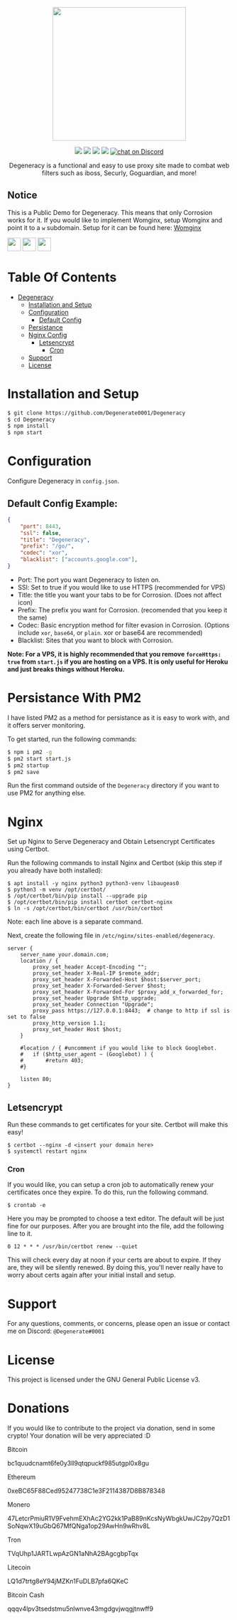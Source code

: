 <p align="center">
    <img src="https://raw.githubusercontent.com/degen-dev/degeneracy/master/public/images/degen.png"
        height="300">
</p>
<p align="center">
    <a href="https://github.com/Degen-dev/Degeneracy/issues" alt="Contributors">
        <img src="https://img.shields.io/github/issues/Degen-dev/Degeneracy?style=for-the-badge" /></a>
    <a href="https://github.com/Degen-dev/Degeneracy/network/members" alt="Forks">
        <img src="https://img.shields.io/github/forks/Degen-dev/Degeneracy?style=for-the-badge" /></a> 
    <a href="https://github.com/Degen-dev/Degeneracy/stargazers" alt="Stars">
        <img src="https://img.shields.io/github/stars/Degen-dev/Degeneracy?style=for-the-badge" /></a>
    <a href="https://github.com/Degen-dev/Degeneracy/blob/master/LICENSE">
        <img src="https://img.shields.io/github/license/Degen-dev/Degeneracy?style=for-the-badge" /></a>
    <a href="https://discord.gg/discord.gg/unblock">
        <img src="https://img.shields.io/discord/419123358698045453?style=for-the-badge&logo=discord"
            alt="chat on Discord"></a>
</p>
<p align="center">
Degeneracy is a functional and easy to use proxy site made to combat web filters such as iboss, Securly, Goguardian, and more!

## Notice
This is a Public Demo for Degeneracy. This means that only Corrosion works for it. If you would like to implement Womginx, setup Womginx and point it to a `w` subdomain. Setup for it can be found here: <a href="https://github.com/binary-person/womginx">Womginx</a>

<a href="https://heroku.com/deploy?template=https://github.com/kundano2/NBIL"><img height="30px" src="https://raw.githubusercontent.com/FogNetwork/Tsunami/main/deploy/heroku2.svg"><img></a>
<a href="https://repl.it/github/Degenerate0001/Degeneracy"><img height="30px" src="https://raw.githubusercontent.com/FogNetwork/Tsunami/main/deploy/replit2.svg"><img></a>
<a href="https://glitch.com/edit/#!/import/github/Degenerate0001/Degeneracy"><img height="30px" src="https://raw.githubusercontent.com/FogNetwork/Tsunami/main/deploy/glitch2.svg"><img></a>

# Table Of Contents
- [Degeneracy](#Degeneracy)
  - [Installation and Setup](#Installation-and-Setup)
  - [Configuration](#Configuration)
    - [Default Config](#Default-Config-Example)
  - [Persistance](#Persistance-With-PM2)
  - [Nginx Config](#Nginx)
    - [Letsencrypt](#Letsencrypt)
      - [Cron](#Cron)
  - [Support](#Support)
  - [License](#License)

# Installation and Setup

```sh
$ git clone https://github.com/Degenerate0001/Degeneracy
$ cd Degeneracy
$ npm install
$ npm start
```

# Configuration

Configure Degeneracy in `config.json`.

## Default Config Example:

```json
{
    "port": 8443,
    "ssl": false,
    "title": "Degeneracy",
    "prefix": "/go/",
    "codec": "xor",
    "blacklist": ["accounts.google.com"],
} 
```
* Port: The port you want Degeneracy to listen on.
* SSl: Set to true if you would like to use HTTPS (recommended for VPS)
* Title: the title you want your tabs to be for Corrosion. (Does not affect icon)
* Prefix: The prefix you want for Corrosion. (recomended that you keep it the same)
* Codec: Basic encryption method for filter evasion in Corrosion. (Options include `xor`, `base64`, or `plain`. xor or base64 are recommended)
* Blacklist: Sites that you want to block with Corrosion.

**Note: For a VPS, it is highly recommended that you remove `forceHttps: true` from `start.js` if you are hosting on a VPS. It is only useful for Heroku and just breaks things without Heroku.**

# Persistance With PM2

I have listed PM2 as a method for persistance as it is easy to work with, and it offers server monitoring.

To get started, run the following commands:

```sh
$ npm i pm2 -g
$ pm2 start start.js
$ pm2 startup
$ pm2 save
```
Run the first command outside of the `Degeneracy` directory if you want to use PM2 for anything else.

# Nginx

Set up Nginx to Serve Degeneracy and Obtain Letsencrypt Certificates using Certbot.

Run the following commands to install Nginx and Certbot (skip this step if you already have both installed):

```
$ apt install -y nginx python3 python3-venv libaugeas0
$ python3 -m venv /opt/certbot/
$ /opt/certbot/bin/pip install --upgrade pip
$ /opt/certbot/bin/pip install certbot certbot-nginx
$ ln -s /opt/certbot/bin/certbot /usr/bin/certbot
```

Note: each line above is a separate command.

Next, create the following file in `/etc/nginx/sites-enabled/degeneracy`.

```nginx
server {
    server_name your.domain.com;
    location / {
        proxy_set_header Accept-Encoding "";
        proxy_set_header X-Real-IP $remote_addr;
        proxy_set_header X-Forwarded-Host $host:$server_port;
        proxy_set_header X-Forwarded-Server $host;
        proxy_set_header X-Forwarded-For $proxy_add_x_forwarded_for;
        proxy_set_header Upgrade $http_upgrade;
        proxy_set_header Connection "Upgrade";   
        proxy_pass https://127.0.0.1:8443;  # change to http if ssl is set to false
        proxy_http_version 1.1; 
        proxy_set_header Host $host;
    }
    
    #location / { #uncomment if you would like to block Googlebot.
    #   if ($http_user_agent ~ (Googlebot) ) {
    #       #return 403;
    #}

    listen 80;
}
```

## Letsencrypt

Run these commands to get certificates for your site. Certbot will make this easy!

```
$ certbot --nginx -d <insert your domain here>
$ systemctl restart nginx
```

### Cron

If you would like, you can setup a cron job to automatically renew your certificates once they expire. To do this, run the following command.

```
$ crontab -e
```

Here you may be prompted to choose a text editor. The default will be just fine for our purposes. After you are brought into the file, add the following line to it.

```
0 12 * * * /usr/bin/certbot renew --quiet
```

This will check every day at noon if your certs are about to expire. If they are, they will be silently renewed. By doing this, you'll never really have to worry about certs again after your initial install and setup.

# Support

For any questions, comments, or concerns, please open an issue or contact me on Discord: `@Degenerate#0001`

# License

This project is licensed under the GNU General Public License v3.

# Donations

If you would like to contribute to the project via donation, send in some crypto! Your donation will be very appreciated :D

Bitcoin

bc1quudcnamt6fe0y3ll9qtqpuckf985utgpl0x8gu

Ethereum

0xeBC65F88Ced95247738C1e3F2114387D8B878348

Monero

47LetcrPmiuR1V9FvehmEXhAc2YG2kk1PaB89nKcsNyWbgkUwJC2py7QzD1SoNqwX19uGbQ67MfQNga1op29AwHn9wRhv8L

Tron

TVqUhp1JARTLwpAzGN1aNhA2BAgcgbpTqx

Litecoin

LQ1d7trtg8eY94jMZKn1FuDLB7pfa6QKeC

Bitcoin Cash

qqqv4lpv3tsedstmu5nlwnve43mgdgvjwqgjtnwff9
